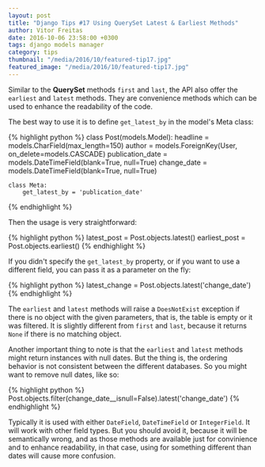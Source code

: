 ```yaml
---
layout: post
title: "Django Tips #17 Using QuerySet Latest & Earliest Methods"
author: Vitor Freitas
date: 2016-10-06 23:58:00 +0300
tags: django models manager
category: tips
thumbnail: "/media/2016/10/featured-tip17.jpg"
featured_image: "/media/2016/10/featured-tip17.jpg"
---
```


Similar to the **QuerySet** methods `first` and `last`, the API also offer the `earliest` and `latest` methods. They
are convenience methods which can be used to enhance the readability of the code.

The best way to use it is to define `get_latest_by` in the model's Meta class:

{% highlight python %}
class Post(models.Model):
    headline = models.CharField(max_length=150)
    author = models.ForeignKey(User, on_delete=models.CASCADE)
    publication_date = models.DateTimeField(blank=True, null=True)
    change_date = models.DateTimeField(blank=True, null=True)

    class Meta:
        get_latest_by = 'publication_date'
{% endhighlight %}

Then the usage is very straightforward:

{% highlight python %}
latest_post = Post.objects.latest()
earliest_post = Post.objects.earliest()
{% endhighlight %}

If you didn't specify the `get_latest_by` property, or if you want to use a different field, you can pass it as a
parameter on the fly:

{% highlight python %}
latest_change = Post.objects.latest('change_date')
{% endhighlight %}

The `earliest` and `latest` methods will raise a `DoesNotExist` exception if there is no object with the given
parameters, that is, the table is empty or it was filtered. It is slightly different from `first` and `last`, because
it returns `None` if there is no matching object.

Another important thing to note is that the `earliest` and `latest` methods might return instances with null dates. But
the thing is, the ordering behavior is not consistent between the different databases. So you might want to remove
null dates, like so:

{% highlight python %}
Post.objects.filter(change_date__isnull=False).latest('change_date')
{% endhighlight %}

Typically it is used with either `DateField`, `DateTimeField` or `IntegerField`. It will work with other field
types. But you should avoid it, because it will be semantically wrong, and as those methods are available just for
convinience and to enhance readability, in that case, using for something different than dates will cause more
confusion.

